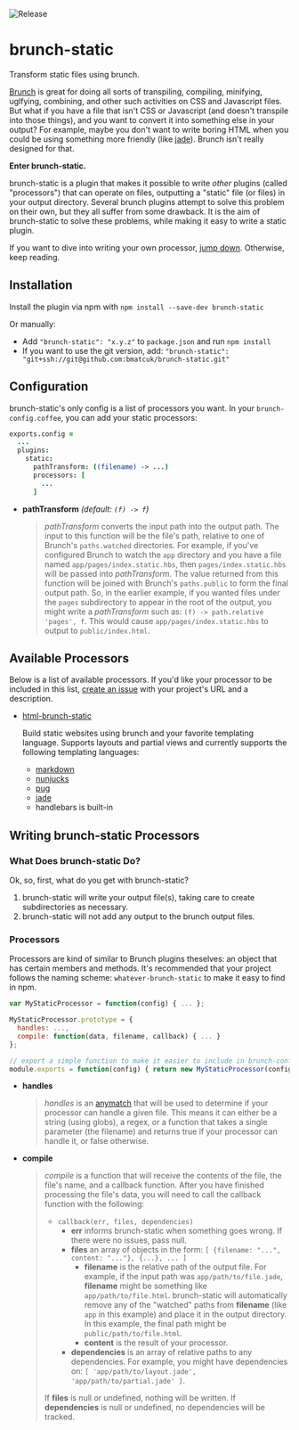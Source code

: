 ![Release](https://img.shields.io/npm/v/brunch-static.svg)

# brunch-static
Transform static files using brunch.

[Brunch](http://brunch.io) is great for doing all sorts of transpiling, compiling, minifying, uglfying, combining, and other such activities on CSS and Javascript files. But what if you have a file that isn't CSS or Javascript (and doesn't transpile into those things), and you want to convert it into something else in your output? For example, maybe you don't want to write boring HTML when you could be using something more friendly (like [jade](http://jade-lang.com/)). Brunch isn't really designed for that.

**Enter brunch-static.**

brunch-static is a plugin that makes it possible to write _other_ plugins (called "processors") that can operate on files, outputting a "static" file (or files) in your output directory. Several brunch plugins attempt to solve this problem on their own, but they all suffer from some drawback. It is the aim of brunch-static to solve these problems, while making it easy to write a static plugin.

If you want to dive into writing your own processor, [jump down](#writing-brunch-static-processors). Otherwise, keep reading.

## Installation
Install the plugin via npm with `npm install --save-dev brunch-static`

Or manually:

* Add `"brunch-static": "x.y.z"` to `package.json` and run `npm install`
* If you want to use the git version, add: `"brunch-static": "git+ssh://git@github.com:bmatcuk/brunch-static.git"`

## Configuration
brunch-static's only config is a list of processors you want. In your `brunch-config.coffee`, you can add your static processors:

```coffee
exports.config =
  ...
  plugins:
    static:
      pathTransform: ((filename) -> ...)
      processors: [
        ...
      ]
```

* **pathTransform** _(default: `(f) -> f`)_
  > _pathTransform_ converts the input path into the output path. The input to this function will be the file's path, relative to one of Brunch's `paths.watched` directories. For example, if you've configured Brunch to watch the `app` directory and you have a file named `app/pages/index.static.hbs`, then `pages/index.static.hbs` will be passed into _pathTransform_. The value returned from this function will be joined with Brunch's `paths.public` to form the final output path. So, in the earlier example, if you wanted files under the `pages` subdirectory to appear in the root of the output, you might write a _pathTransform_ such as: `(f) -> path.relative 'pages', f`. This would cause `app/pages/index.static.hbs` to output to `public/index.html`.

## Available Processors
Below is a list of available processors. If you'd like your processor to be included in this list, [create an issue](https://github.com/bmatcuk/brunch-static/issues/new) with your project's URL and a description.

* [html-brunch-static](https://github.com/bmatcuk/html-brunch-static)

  Build static websites using brunch and your favorite templating language. Supports layouts and partial views and currently supports the following templating languages:

  * [markdown](https://github.com/bmatcuk/marked-brunch-static)
  * [nunjucks](https://github.com/bmatcuk/njk-brunch-static)
  * [pug](https://github.com/bmatcuk/pug-brunch-static)
  * [jade](https://github.com/bmatcuk/jade-brunch-static)
  * handlebars is built-in

## Writing brunch-static Processors
### What Does brunch-static Do?
Ok, so, first, what do you get with brunch-static?

1. brunch-static will write your output file(s), taking care to create subdirectories as necessary.
2. brunch-static will not add any output to the brunch output files.

### Processors
Processors are kind of similar to Brunch plugins theselves: an object that has certain members and methods. It's recommended that your project follows the naming scheme: `whatever-brunch-static` to make it easy to find in npm.

```javascript
var MyStaticProcessor = function(config) { ... };

MyStaticProcessor.prototype = {
  handles: ...,
  compile: function(data, filename, callback) { ... }
};

// export a simple function to make it easier to include in brunch-config.coffee
module.exports = function(config) { return new MyStaticProcessor(config); };
```

* **handles**
  > _handles_ is an [anymatch](https://github.com/es128/anymatch) that will be used to determine if your processor can handle a given file. This means it can either be a string (using globs), a regex, or a function that takes a single parameter (the filename) and returns true if your processor can handle it, or false otherwise.

* **compile**
  > _compile_ is a function that will receive the contents of the file, the file's name, and a callback function. After you have finished processing the file's data, you will need to call the callback function with the following:
  >
  > * `callback(err, files, dependencies)`
  >   * **err** informs brunch-static when something goes wrong. If there were no issues, pass null.
  >   * **files** an array of objects in the form: `[ {filename: "...", content: "..."}, {...}, ... ]`
  >     * **filename** is the relative path of the output file. For example, if the input path was `app/path/to/file.jade`, **filename** might be something like `app/path/to/file.html`. brunch-static will automatically remove any of the "watched" paths from **filename** (like `app` in this example) and place it in the output directory. In this example, the final path might be `public/path/to/file.html`.
  >     * **content** is the result of your processor.
  >   * **dependencies** is an array of relative paths to any dependencies. For example, you might have dependencies on: `[ 'app/path/to/layout.jade', 'app/path/to/partial.jade' ]`.
  >
  > If **files** is null or undefined, nothing will be written. If **dependencies** is null or undefined, no dependencies will be tracked.

